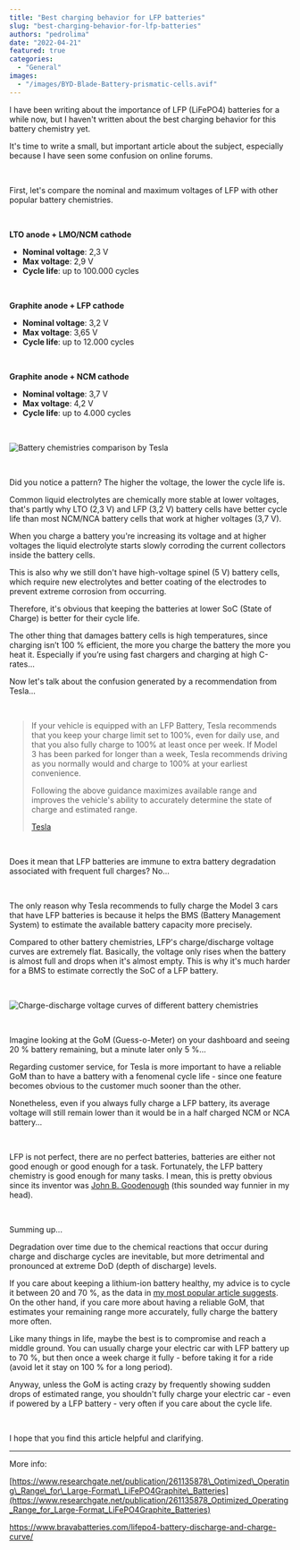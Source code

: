 ```yaml
---
title: "Best charging behavior for LFP batteries"
slug: "best-charging-behavior-for-lfp-batteries"
authors: "pedrolima"
date: "2022-04-21"
featured: true
categories:
  - "General"
images:
  - "/images/BYD-Blade-Battery-prismatic-cells.avif"
---
```


I have been writing about the importance of LFP (LiFePO4) batteries for a while now, but I haven't written about the best charging behavior for this battery chemistry yet.

It's time to write a small, but important article about the subject, especially because I have seen some confusion on online forums.

 

First, let's compare the nominal and maximum voltages of LFP with other popular battery chemistries.

 

**LTO anode + LMO/NCM cathode**

- **Nominal voltage**: 2,3 V
- **Max voltage**: 2,9 V
- **Cycle life**: up to 100.000 cycles

 

**Graphite anode + LFP cathode**

- **Nominal voltage**: 3,2 V
- **Max voltage**: 3,65 V
- **Cycle life**: up to 12.000 cycles

 

**Graphite anode + NCM cathode**

- **Nominal voltage**: 3,7 V
- **Max voltage**: 4,2 V
- **Cycle life**: up to 4.000 cycles

 

![Battery chemistries comparison by Tesla](images/Battery-chemistries-comparison-by-Tesla.avif "Battery chemistries comparison by Tesla")

 

Did you notice a pattern? The higher the voltage, the lower the cycle life is.

Common liquid electrolytes are chemically more stable at lower voltages, that's partly why LTO (2,3 V) and LFP (3,2 V) battery cells have better cycle life than most NCM/NCA battery cells that work at higher voltages (3,7 V).

When you charge a battery you're increasing its voltage and at higher voltages the liquid electrolyte starts slowly corroding the current collectors inside the battery cells.

This is also why we still don't have high-voltage spinel (5 V) battery cells, which require new electrolytes and better coating of the electrodes to prevent extreme corrosion from occurring.



Therefore, it's obvious that keeping the batteries at lower SoC (State of Charge) is better for their cycle life.

The other thing that damages battery cells is high temperatures, since charging isn’t 100 % efficient, the more you charge the battery the more you heat it. Especially if you’re using fast chargers and charging at high C-rates…



Now let's talk about the confusion generated by a recommendation from Tesla...

 

> If your vehicle is equipped with an LFP Battery, Tesla recommends that you keep your charge limit set to 100%, even for daily use, and that you also fully charge to 100% at least once per week. If Model 3 has been parked for longer than a week, Tesla recommends driving as you normally would and charge to 100% at your earliest convenience.
> 
> Following the above guidance maximizes available range and improves the vehicle's ability to accurately determine the state of charge and estimated range.
> 
> [Tesla](https://www.tesla.com/ownersmanual/model3/en_jo/GUID-7FE78D73-0A17-47C4-B21B-54F641FFAEF4.html)

 

Does it mean that LFP batteries are immune to extra battery degradation associated with frequent full charges? No...

 

The only reason why Tesla recommends to fully charge the Model 3 cars that have LFP batteries is because it helps the BMS (Battery Management System) to estimate the available battery capacity more precisely.

Compared to other battery chemistries, LFP's charge/discharge voltage curves are extremely flat. Basically, the voltage only rises when the battery is almost full and drops when it's almost empty. This is why it's much harder for a BMS to estimate correctly the SoC of a LFP battery.

 

![Charge-discharge voltage curves of different battery chemistries](images/charge-discharge-voltage-curves-of-different-battery-chemistries.avif)

 

Imagine looking at the GoM (Guess-o-Meter) on your dashboard and seeing 20 % battery remaining, but a minute later only 5 %…

Regarding customer service, for Tesla is more important to have a reliable GoM than to have a battery with a fenomenal cycle life - since one feature becomes obvious to the customer much sooner than the other.

Nonetheless, even if you always fully charge a LFP battery, its average voltage will still remain lower than it would be in a half charged NCM or NCA battery...

 

LFP is not perfect, there are no perfect batteries, batteries are either not good enough or good enough for a task. Fortunately, the LFP battery chemistry is good enough for many tasks. I mean, this is pretty obvious since its inventor was [John B. Goodenough](https://en.wikipedia.org/wiki/John_B._Goodenough) (this sounded way funnier in my head).

 

Summing up...

Degradation over time due to the chemical reactions that occur during charge and discharge cycles are inevitable, but more detrimental and pronounced at extreme DoD (depth of discharge) levels.

If you care about keeping a lithium-ion battery healthy, my advice is to cycle it between 20 and 70 %, as the data in [my most popular article suggests](/2018/04/27/battery-charging-full-versus-partial/). On the other hand, if you care more about having a reliable GoM, that estimates your remaining range more accurately, fully charge the battery more often.

Like many things in life, maybe the best is to compromise and reach a middle ground. You can usually charge your electric car with LFP battery up to 70 %, but then once a week charge it fully - before taking it for a ride (avoid let it stay on 100 % for a long period).

Anyway, unless the GoM is acting crazy by frequently showing sudden drops of estimated range, you shouldn't fully charge your electric car - even if powered by a LFP battery - very often if you care about the cycle life.

 

I hope that you find this article helpful and clarifying.

---

More info:

[https://www.researchgate.net/publication/261135878\_Optimized\_Operating\_Range\_for\_Large-Format\_LiFePO4Graphite\_Batteries](https://www.researchgate.net/publication/261135878_Optimized_Operating_Range_for_Large-Format_LiFePO4Graphite_Batteries)

https://www.bravabatteries.com/lifepo4-battery-discharge-and-charge-curve/